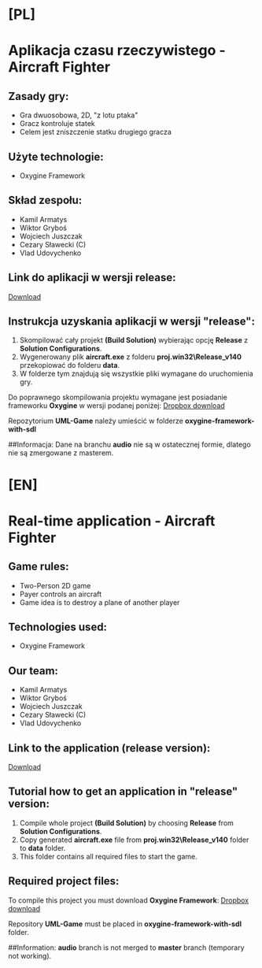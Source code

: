# [PL]
# Aplikacja czasu rzeczywistego - Aircraft Fighter

## Zasady gry:
- Gra dwuosobowa, 2D, "z lotu ptaka"
- Gracz kontroluje statek
- Celem jest zniszczenie statku drugiego gracza

## Użyte technologie:
- Oxygine Framework 

## Skład zespołu:
- Kamil Armatys
- Wiktor Gryboś
- Wojciech Juszczak
- Cezary Sławecki (C)
- Vlad Udovychenko

## Link do aplikacji w wersji release:
[Download](https://www.dropbox.com/s/q0z11bg47ki8qd3/AircraftFighter.zip?dl=1)

## Instrukcja uzyskania aplikacji w wersji "release":
1. Skompilować cały projekt **(Build Solution)** wybierając opcję **Release** z **Solution Configurations**.
2. Wygenerowany plik **aircraft.exe** z folderu **proj.win32\Release_v140** przekopiować do folderu **data**.
3. W folderze tym znajdują się wszystkie pliki wymagane do uruchomienia gry.

Do poprawnego skompilowania projektu wymagane jest posiadanie frameworku **Oxygine** w wersji podanej poniżej:
[Dropbox download](https://dl.dropboxusercontent.com/u/70268100/oxygine-framework-with-sdl.zip)

Repozytorium **UML-Game** należy umieścić w folderze **oxygine-framework-with-sdl**

##Informacja:
Dane na branchu **audio** nie są w ostatecznej formie, dlatego nie są zmergowane z masterem.





# [EN]
# Real-time application - Aircraft Fighter

## Game rules:
- Two-Person 2D game 
- Payer controls an aircraft
- Game idea is to destroy a plane of another player

## Technologies used:
- Oxygine Framework 

## Our team:
- Kamil Armatys
- Wiktor Gryboś
- Wojciech Juszczak
- Cezary Sławecki (C)
- Vlad Udovychenko

## Link to the application (release version):
[Download](https://www.dropbox.com/s/q0z11bg47ki8qd3/AircraftFighter.zip?dl=1)

## Tutorial how to get an application in "release" version:
1. Compile whole project **(Build Solution)** by choosing **Release** from **Solution Configurations**.
2. Copy generated **aircraft.exe** file from **proj.win32\Release_v140** folder to **data** folder.
3. This folder contains all required files to start the game.

## Required project files:
To compile this project you must download **Oxygine Framework**:
[Dropbox download](https://dl.dropboxusercontent.com/u/70268100/oxygine-framework-with-sdl.zip)

Repository **UML-Game** must be placed in **oxygine-framework-with-sdl** folder.

##Information:
**audio** branch is not merged to **master** branch (temporary not working).


